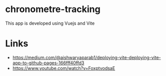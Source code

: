 # chronometre-tracking
This app is developed using Vuejs and Vite

# Links
- https://medium.com/@aishwaryaparab1/deploying-vite-deploying-vite-app-to-github-pages-166fff40ffd3
- https://www.youtube.com/watch?v=FoxptvodsaE